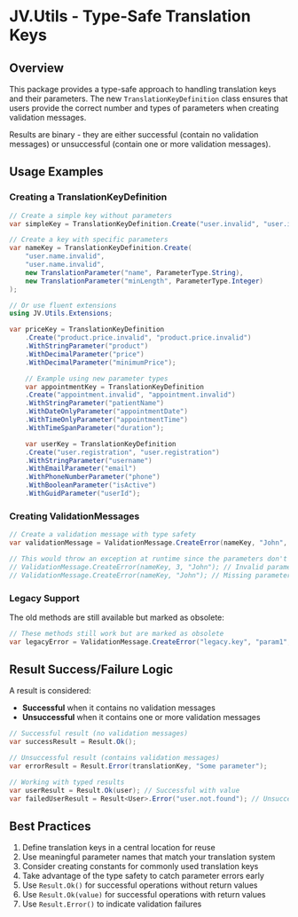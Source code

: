 # JV.Utils - Type-Safe Translation Keys

## Overview

This package provides a type-safe approach to handling translation keys and their parameters. The new `TranslationKeyDefinition` class ensures that users provide the correct number and types of parameters when creating validation messages.

Results are binary - they are either successful (contain no validation messages) or unsuccessful (contain one or more validation messages).

## Usage Examples

### Creating a TranslationKeyDefinition

```csharp
// Create a simple key without parameters
var simpleKey = TranslationKeyDefinition.Create("user.invalid", "user.invalid");

// Create a key with specific parameters
var nameKey = TranslationKeyDefinition.Create(
    "user.name.invalid", 
    "user.name.invalid",
    new TranslationParameter("name", ParameterType.String),
    new TranslationParameter("minLength", ParameterType.Integer)
);

// Or use fluent extensions
using JV.Utils.Extensions;

var priceKey = TranslationKeyDefinition
    .Create("product.price.invalid", "product.price.invalid")
    .WithStringParameter("product")
    .WithDecimalParameter("price")
    .WithDecimalParameter("minimumPrice");

    // Example using new parameter types
    var appointmentKey = TranslationKeyDefinition
    .Create("appointment.invalid", "appointment.invalid")
    .WithStringParameter("patientName")
    .WithDateOnlyParameter("appointmentDate")
    .WithTimeOnlyParameter("appointmentTime")
    .WithTimeSpanParameter("duration");

    var userKey = TranslationKeyDefinition
    .Create("user.registration", "user.registration")
    .WithStringParameter("username")
    .WithEmailParameter("email")
    .WithPhoneNumberParameter("phone")
    .WithBooleanParameter("isActive")
    .WithGuidParameter("userId");
```

### Creating ValidationMessages

```csharp
// Create a validation message with type safety
var validationMessage = ValidationMessage.CreateError(nameKey, "John", 3);

// This would throw an exception at runtime since the parameters don't match
// ValidationMessage.CreateError(nameKey, 3, "John"); // Invalid parameter types
// ValidationMessage.CreateError(nameKey, "John"); // Missing parameter
```

### Legacy Support

The old methods are still available but marked as obsolete:

```csharp
// These methods still work but are marked as obsolete
var legacyError = ValidationMessage.CreateError("legacy.key", "param1", "param2");
```

## Result Success/Failure Logic

A result is considered:
- **Successful** when it contains no validation messages
- **Unsuccessful** when it contains one or more validation messages

```csharp
// Successful result (no validation messages)
var successResult = Result.Ok();

// Unsuccessful result (contains validation messages)
var errorResult = Result.Error(translationKey, "Some parameter");

// Working with typed results
var userResult = Result.Ok(user); // Successful with value
var failedUserResult = Result<User>.Error("user.not.found"); // Unsuccessful with typed context
```

## Best Practices

1. Define translation keys in a central location for reuse
2. Use meaningful parameter names that match your translation system
3. Consider creating constants for commonly used translation keys
4. Take advantage of the type safety to catch parameter errors early
5. Use `Result.Ok()` for successful operations without return values
6. Use `Result.Ok(value)` for successful operations with return values
7. Use `Result.Error()` to indicate validation failures
